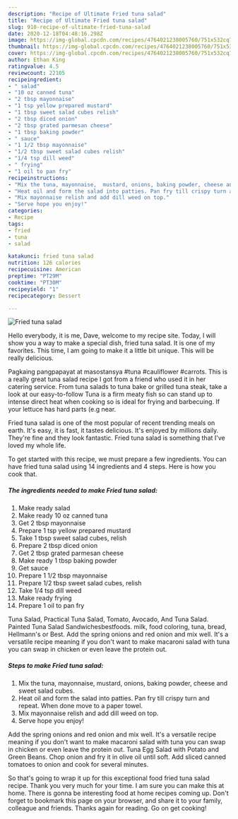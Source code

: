 ```yaml
---
description: "Recipe of Ultimate Fried tuna salad"
title: "Recipe of Ultimate Fried tuna salad"
slug: 910-recipe-of-ultimate-fried-tuna-salad
date: 2020-12-18T04:48:16.298Z
image: https://img-global.cpcdn.com/recipes/4764021238005760/751x532cq70/fried-tuna-salad-recipe-main-photo.jpg
thumbnail: https://img-global.cpcdn.com/recipes/4764021238005760/751x532cq70/fried-tuna-salad-recipe-main-photo.jpg
cover: https://img-global.cpcdn.com/recipes/4764021238005760/751x532cq70/fried-tuna-salad-recipe-main-photo.jpg
author: Ethan King
ratingvalue: 4.5
reviewcount: 22105
recipeingredient:
- " salad"
- "10 oz canned tuna"
- "2 tbsp mayonnaise"
- "1 tsp yellow prepared mustard"
- "1 tbsp sweet salad cubes relish"
- "2 tbsp diced onion"
- "2 tbsp grated parmesan cheese"
- "1 tbsp baking powder"
- " sauce"
- "1 1/2 tbsp mayonnaise"
- "1/2 tbsp sweet salad cubes relish"
- "1/4 tsp dill weed"
- " frying"
- "1 oil to pan fry"
recipeinstructions:
- "Mix the tuna, mayonnaise,  mustard, onions, baking powder, cheese and sweet salad cubes."
- "Heat oil and form the salad into patties. Pan fry till crispy turn and repeat. When done move to a paper towel."
- "Mix mayonnaise relish and add dill weed on top."
- "Serve hope you enjoy!"
categories:
- Recipe
tags:
- fried
- tuna
- salad

katakunci: fried tuna salad 
nutrition: 126 calories
recipecuisine: American
preptime: "PT29M"
cooktime: "PT30M"
recipeyield: "1"
recipecategory: Dessert

---
```



![Fried tuna salad](https://img-global.cpcdn.com/recipes/4764021238005760/751x532cq70/fried-tuna-salad-recipe-main-photo.jpg)

Hello everybody, it is me, Dave, welcome to my recipe site. Today, I will show you a way to make a special dish, fried tuna salad. It is one of my favorites. This time, I am going to make it a little bit unique. This will be really delicious.

Pagkaing pangpapayat at masostansya #tuna #cauliflower #carrots. This is a really great tuna salad recipe I got from a friend who used it in her catering service. From tuna salads to tuna bake or grilled tuna steak, take a look at our easy-to-follow Tuna is a firm meaty fish so can stand up to intense direct heat when cooking so is ideal for frying and barbecuing. If your lettuce has hard parts (e.g near.

Fried tuna salad is one of the most popular of recent trending meals on earth. It's easy, it is fast, it tastes delicious. It's enjoyed by millions daily. They're fine and they look fantastic. Fried tuna salad is something that I've loved my whole life.


To get started with this recipe, we must prepare a few ingredients. You can have fried tuna salad using 14 ingredients and 4 steps. Here is how you cook that.

<!--inarticleads1-->

##### The ingredients needed to make Fried tuna salad:

1. Make ready  salad
1. Make ready 10 oz canned tuna
1. Get 2 tbsp mayonnaise
1. Prepare 1 tsp yellow prepared mustard
1. Take 1 tbsp sweet salad cubes, relish
1. Prepare 2 tbsp diced onion
1. Get 2 tbsp grated parmesan cheese
1. Make ready 1 tbsp baking powder
1. Get  sauce
1. Prepare 1 1/2 tbsp mayonnaise
1. Prepare 1/2 tbsp sweet salad cubes, relish
1. Take 1/4 tsp dill weed
1. Make ready  frying
1. Prepare 1 oil to pan fry


Tuna Salad, Practical Tuna Salad, Tomato, Avocado, And Tuna Salad. Painted Tuna Salad Sandwichesbestfoods. milk, food coloring, tuna, bread, Hellmann&#39;s or Best. Add the spring onions and red onion and mix well. It&#39;s a versatile recipe meaning if you don&#39;t want to make macaroni salad with tuna you can swap in chicken or even leave the protein out. 

<!--inarticleads2-->

##### Steps to make Fried tuna salad:

1. Mix the tuna, mayonnaise,  mustard, onions, baking powder, cheese and sweet salad cubes.
1. Heat oil and form the salad into patties. Pan fry till crispy turn and repeat. When done move to a paper towel.
1. Mix mayonnaise relish and add dill weed on top.
1. Serve hope you enjoy!


Add the spring onions and red onion and mix well. It&#39;s a versatile recipe meaning if you don&#39;t want to make macaroni salad with tuna you can swap in chicken or even leave the protein out. Tuna Egg Salad with Potato and Green Beans. Chop onion and fry it in olive oil until soft. Add sliced canned tomatoes to onion and cook for several minutes. 

So that's going to wrap it up for this exceptional food fried tuna salad recipe. Thank you very much for your time. I am sure you can make this at home. There is gonna be interesting food at home recipes coming up. Don't forget to bookmark this page on your browser, and share it to your family, colleague and friends. Thanks again for reading. Go on get cooking!
